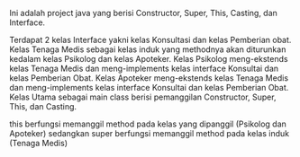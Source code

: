 Ini adalah project java yang berisi Constructor, Super, This, Casting, dan Interface.

Terdapat 2 kelas Interface yakni kelas Konsultasi dan kelas Pemberian obat.
Kelas Tenaga Medis sebagai kelas induk yang methodnya akan diturunkan kedalam kelas Psikolog dan kelas Apoteker.
Kelas Psikolog meng-ekstends kelas Tenaga Medis dan meng-implements kelas interface Konsultai dan kelas Pemberian Obat.
Kelas Apoteker meng-ekstends kelas Tenaga Medis dan meng-implements kelas interface Konsultai dan kelas Pemberian Obat.
Kelas Utama sebagai main class berisi pemanggilan Constructor, Super, This, dan Casting.

this berfungsi memanggil method pada kelas yang dipanggil (Psikolog dan Apoteker) sedangkan super berfungsi memanggil method pada kelas induk (Tenaga Medis)
